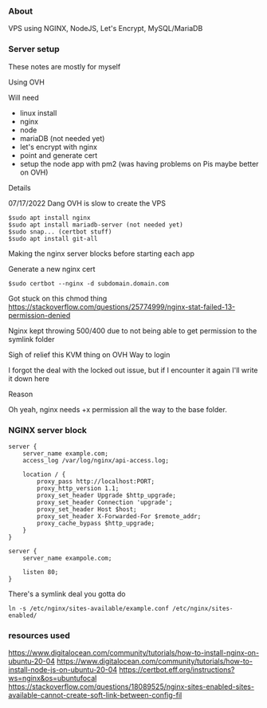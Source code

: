 ### About

VPS using NGINX, NodeJS, Let's Encrypt, MySQL/MariaDB

### Server setup

These notes are mostly for myself

Using OVH

Will need
- linux install
- nginx
- node
- mariaDB (not needed yet)
- let's encrypt with nginx
- point and generate cert
- setup the node app with pm2 (was having problems on Pis maybe better on OVH)

Details

07/17/2022
Dang OVH is slow to create the VPS

```
$sudo apt install nginx
$sudo apt install mariadb-server (not needed yet)
$sudo snap... (certbot stuff)
$sudo apt install git-all
```

Making the nginx server blocks before starting each app

Generate a new nginx cert

`$sudo certbot --nginx -d subdomain.domain.com`

Got stuck on this chmod thing
https://stackoverflow.com/questions/25774999/nginx-stat-failed-13-permission-denied

Nginx kept throwing 500/400 due to not being able to get permission to the symlink folder

Sigh of relief this KVM thing on OVH
Way to login

I forgot the deal with the locked out issue, but if I encounter it again I'll write it down here

Reason

Oh yeah, nginx needs +x permission all the way to the base folder.

### NGINX server block

```
server {
    server_name example.com;
    access_log /var/log/nginx/api-access.log;

    location / {
        proxy_pass http://localhost:PORT;
        proxy_http_version 1.1;
        proxy_set_header Upgrade $http_upgrade;
        proxy_set_header Connection 'upgrade';
        proxy_set_header Host $host;
        proxy_set_header X-Forwarded-For $remote_addr;
        proxy_cache_bypass $http_upgrade;
    }
}

server {
    server_name exampole.com;

    listen 80;
}
```

There's a symlink deal you gotta do

`ln -s /etc/nginx/sites-available/example.conf /etc/nginx/sites-enabled/`

### resources used
https://www.digitalocean.com/community/tutorials/how-to-install-nginx-on-ubuntu-20-04
https://www.digitalocean.com/community/tutorials/how-to-install-node-js-on-ubuntu-20-04
https://certbot.eff.org/instructions?ws=nginx&os=ubuntufocal
https://stackoverflow.com/questions/18089525/nginx-sites-enabled-sites-available-cannot-create-soft-link-between-config-fil
